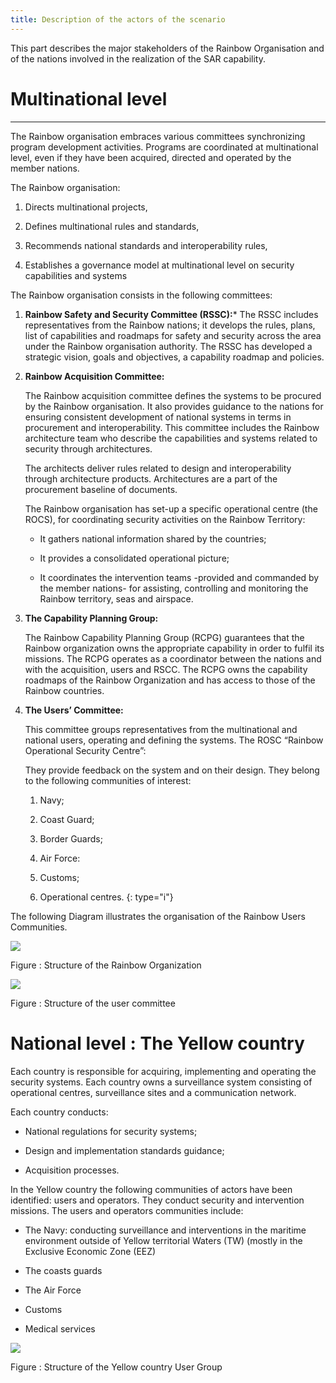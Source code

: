 ```yaml
---
title: Description of the actors of the scenario
---
```


This part describes the major stakeholders of the Rainbow Organisation
and of the nations involved in the realization of the SAR capability.

# Multinational level
------------------------------------------------------------------------------------------------------------------

The Rainbow organisation embraces various committees synchronizing
program development activities. Programs are coordinated at
multinational level, even if they have been acquired, directed and
operated by the member nations.

The Rainbow organisation:

1.  Directs multinational projects,

2.  Defines multinational rules and standards,

3.  Recommends national standards and interoperability rules,

4.  Establishes a governance model at multinational level on security
    capabilities and systems

The Rainbow organisation consists in the following committees:

1. **Rainbow Safety and Security Committee (RSSC):***
   The RSSC includes representatives from the Rainbow nations; it
   develops the rules, plans, list of capabilities and roadmaps for
   safety and security across the area under the Rainbow organisation
   authority. The RSSC has developed a strategic vision, goals and
   objectives, a capability roadmap and policies.

2. **Rainbow Acquisition Committee:**

   The Rainbow acquisition committee defines the systems to be procured
   by the Rainbow organisation. It also provides guidance to the nations
   for ensuring consistent development of national systems in terms in
   procurement and interoperability. This committee includes the Rainbow
   architecture team who describe the capabilities and systems related to
   security through architectures.

   The architects deliver rules related to design and interoperability
   through architecture products. Architectures are a part of the
   procurement baseline of documents.

   The Rainbow organisation has set-up a specific operational centre (the
   ROCS), for coordinating security activities on the Rainbow Territory:

   -   It gathers national information shared by the countries;

   -   It provides a consolidated operational picture;

   -   It coordinates the intervention teams -provided and commanded by the
       member nations- for assisting, controlling and monitoring the
       Rainbow territory, seas and airspace.

3. **The Capability Planning Group:**

   The Rainbow Capability Planning Group (RCPG) guarantees that the
   Rainbow organization owns the appropriate capability in order to
   fulfil its missions. The RCPG operates as a coordinator between the
   nations and with the acquisition, users and RSCC. The RCPG owns the
   capability roadmaps of the Rainbow Organization and has access to
   those of the Rainbow countries.

4. **The Users’ Committee:**

   This committee groups representatives from the multinational and
   national users, operating and defining the systems. The ROSC “Rainbow
   Operational Security Centre”:

   They provide feedback on the system and on their design. They belong
   to the following communities of interest:

   1.  Navy;

   2. Coast Guard;

   3. Border Guards;

   4. Air Force:

   5.  Customs;

   6. Operational centres.
   {: type="i"}

The following Diagram illustrates the organisation of the Rainbow Users
Communities.

![](media/image7.png)

Figure : Structure of the Rainbow
Organization

![](media/image8.jpeg)

Figure : Structure of the user committee


# National level : The Yellow country

Each country is responsible for acquiring, implementing and operating
the security systems. Each country owns a surveillance system consisting
of operational centres, surveillance sites and a communication network.

Each country conducts:

-   National regulations for security systems;

-   Design and implementation standards guidance;

-   Acquisition processes.

In the Yellow country the following communities of actors have been
identified: users and operators. They conduct security and
intervention missions. The users and operators communities include:

-   The Navy: conducting surveillance and interventions in the maritime
    environment outside of Yellow territorial Waters (TW) (mostly in the
    Exclusive Economic Zone (EEZ)

-   The coasts guards

-   The Air Force

-   Customs

-   Medical services


![](media/image9.png)

Figure : Structure of the Yellow country
User Group
